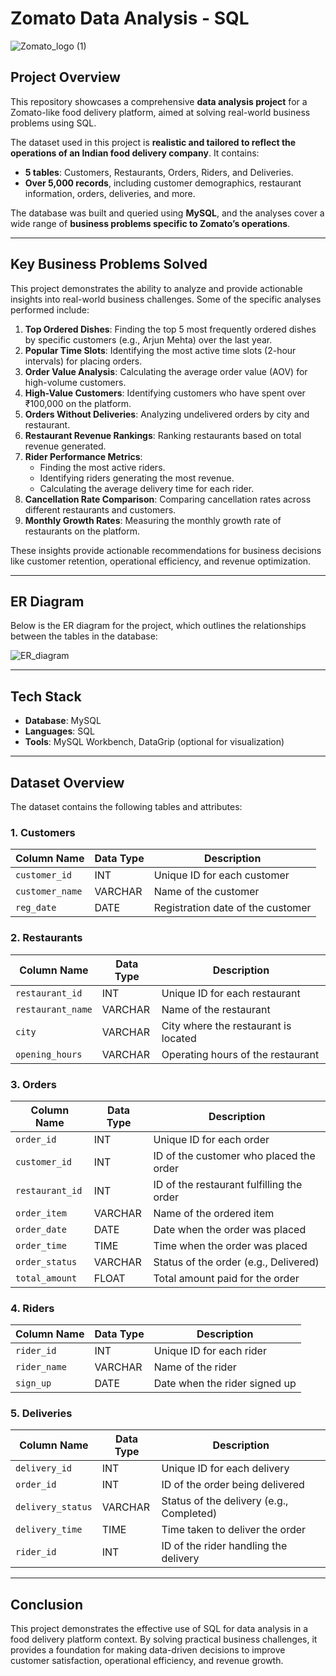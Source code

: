 # Zomato Data Analysis - SQL

![Zomato_logo (1)](https://github.com/user-attachments/assets/fdf30ca4-1646-4753-b3a3-83e2a81f51a2)

## Project Overview

This repository showcases a comprehensive **data analysis project** for a Zomato-like food delivery platform, aimed at solving real-world business problems using SQL. 

The dataset used in this project is **realistic and tailored to reflect the operations of an Indian food delivery company**. It contains:
- **5 tables**: Customers, Restaurants, Orders, Riders, and Deliveries.
- **Over 5,000 records**, including customer demographics, restaurant information, orders, deliveries, and more.

The database was built and queried using **MySQL**, and the analyses cover a wide range of **business problems specific to Zomato’s operations**.

---

## Key Business Problems Solved

This project demonstrates the ability to analyze and provide actionable insights into real-world business challenges. Some of the specific analyses performed include:

1. **Top Ordered Dishes**: Finding the top 5 most frequently ordered dishes by specific customers (e.g., Arjun Mehta) over the last year.
2. **Popular Time Slots**: Identifying the most active time slots (2-hour intervals) for placing orders.
3. **Order Value Analysis**: Calculating the average order value (AOV) for high-volume customers.
4. **High-Value Customers**: Identifying customers who have spent over ₹100,000 on the platform.
5. **Orders Without Deliveries**: Analyzing undelivered orders by city and restaurant.
6. **Restaurant Revenue Rankings**: Ranking restaurants based on total revenue generated.
7. **Rider Performance Metrics**:
   - Finding the most active riders.
   - Identifying riders generating the most revenue.
   - Calculating the average delivery time for each rider.
8. **Cancellation Rate Comparison**: Comparing cancellation rates across different restaurants and customers.
9. **Monthly Growth Rates**: Measuring the monthly growth rate of restaurants on the platform.

These insights provide actionable recommendations for business decisions like customer retention, operational efficiency, and revenue optimization.

---

## ER Diagram

Below is the ER diagram for the project, which outlines the relationships between the tables in the database:

![ER_diagram](https://github.com/user-attachments/assets/25012be6-a913-48f0-93fc-b9c614ea28f6)

---

## Tech Stack

- **Database**: MySQL
- **Languages**: SQL
- **Tools**: MySQL Workbench, DataGrip (optional for visualization)

---

## Dataset Overview

The dataset contains the following tables and attributes:

### 1. **Customers**
| Column Name   | Data Type | Description                     |
|---------------|-----------|---------------------------------|
| `customer_id` | INT       | Unique ID for each customer    |
| `customer_name` | VARCHAR  | Name of the customer           |
| `reg_date`    | DATE      | Registration date of the customer |

### 2. **Restaurants**
| Column Name       | Data Type | Description                         |
|-------------------|-----------|-------------------------------------|
| `restaurant_id`   | INT       | Unique ID for each restaurant       |
| `restaurant_name` | VARCHAR   | Name of the restaurant              |
| `city`            | VARCHAR   | City where the restaurant is located|
| `opening_hours`   | VARCHAR   | Operating hours of the restaurant   |

### 3. **Orders**
| Column Name       | Data Type | Description                             |
|-------------------|-----------|-----------------------------------------|
| `order_id`        | INT       | Unique ID for each order                |
| `customer_id`     | INT       | ID of the customer who placed the order |
| `restaurant_id`   | INT       | ID of the restaurant fulfilling the order|
| `order_item`      | VARCHAR   | Name of the ordered item                |
| `order_date`      | DATE      | Date when the order was placed          |
| `order_time`      | TIME      | Time when the order was placed          |
| `order_status`    | VARCHAR   | Status of the order (e.g., Delivered)   |
| `total_amount`    | FLOAT     | Total amount paid for the order         |

### 4. **Riders**
| Column Name   | Data Type | Description                  |
|---------------|-----------|------------------------------|
| `rider_id`    | INT       | Unique ID for each rider     |
| `rider_name`  | VARCHAR   | Name of the rider            |
| `sign_up`     | DATE      | Date when the rider signed up|

### 5. **Deliveries**
| Column Name      | Data Type | Description                               |
|------------------|-----------|-------------------------------------------|
| `delivery_id`    | INT       | Unique ID for each delivery               |
| `order_id`       | INT       | ID of the order being delivered           |
| `delivery_status`| VARCHAR   | Status of the delivery (e.g., Completed)  |
| `delivery_time`  | TIME      | Time taken to deliver the order           |
| `rider_id`       | INT       | ID of the rider handling the delivery     |

---

## Conclusion

This project demonstrates the effective use of SQL for data analysis in a food delivery platform context. 
By solving practical business challenges, it provides a foundation for making data-driven decisions to improve customer satisfaction, 
operational efficiency, and revenue growth.
